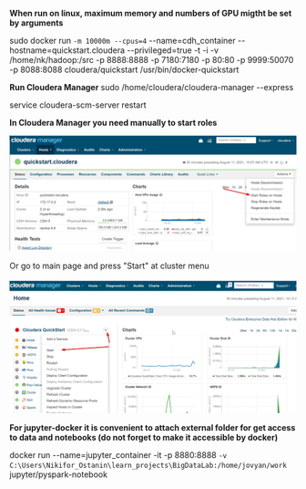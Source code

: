 **When run on linux, maximum memory and numbers of GPU migtht be set by arguments**

sudo docker run ```-m 10000m --cpus=4``` --name=cdh_container --hostname=quickstart.cloudera --privileged=true -t -i -v /home/nk/hadoop:/src -p 8888:8888 -p 7180:7180 -p 80:80 -p 9999:50070 -p 8088:8088 cloudera/quickstart /usr/bin/docker-quickstart

**Run Cloudera Manager**
 sudo /home/cloudera/cloudera-manager --express 

service cloudera-scm-server restart

**In Cloudera Manager you need manually to start roles**

![sshot](./screenshots/start_roles_on_host.png)

Or go to main page and press "Start" at cluster menu

![sshot](./screenshots/start_cluster.png)

**For jupyter-docker it is convenient to attach external folder for get access to data and notebooks (do not forget to make it accessible by docker)**

docker run --name=jupyter_container -it -p 8880:8888 ```-v C:\Users\Nikifor_Ostanin\learn_projects\BigDataLab:/home/jovyan/work``` jupyter/pyspark-notebook 
